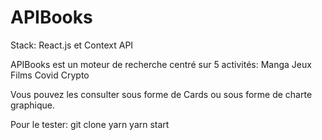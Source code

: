 # APIBooks

Stack: React.js et Context API

APIBooks est un moteur de recherche centré sur 5 activités:
Manga
Jeux
Films
Covid 
Crypto

Vous pouvez les consulter sous forme de Cards ou sous forme de charte graphique.

Pour le tester:
git clone
yarn
yarn start